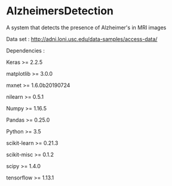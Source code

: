 # AlzheimersDetection
A system that detects the presence of Alzheimer's in MRI images

Data set : http://adni.loni.usc.edu/data-samples/access-data/

Dependencies :

Keras >= 2.2.5

matplotlib >= 3.0.0

mxnet >= 1.6.0b20190724

nilearn >= 0.5.1

Numpy >= 1.16.5

Pandas >= 0.25.0

Python >= 3.5

scikit-learn >= 0.21.3

scikit-misc >= 0.1.2

scipy >= 1.4.0

tensorflow >= 1.13.1

